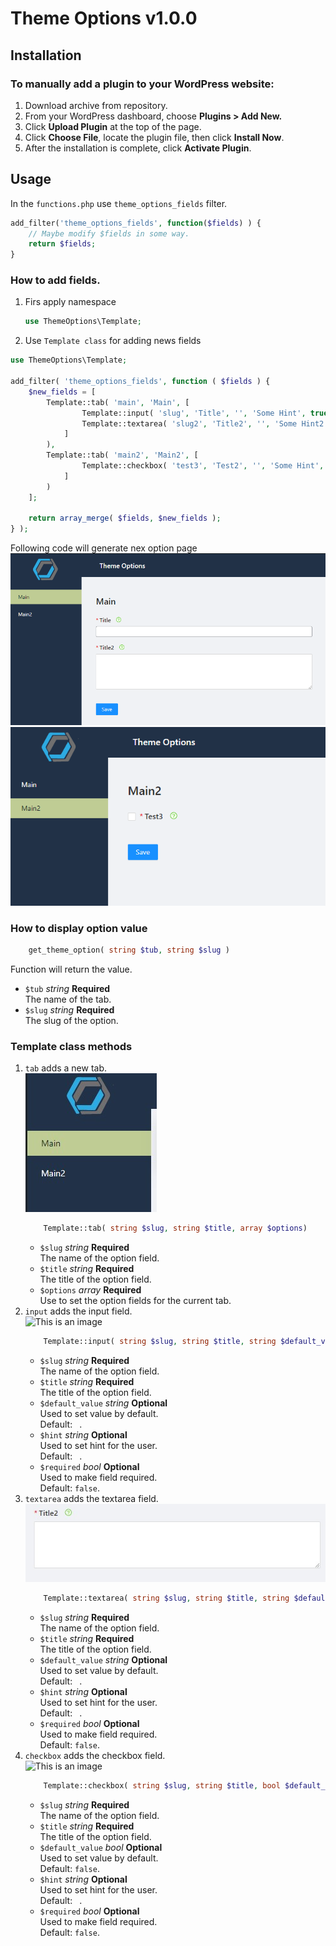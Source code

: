 # Theme Options v1.0.0

## Installation

### To manually add a plugin to your WordPress website:

1. Download archive from repository.
2. From your WordPress dashboard, choose <strong>Plugins > Add New.</strong>
3. Click <strong>Upload Plugin</strong> at the top of the page.
4. Click <strong>Choose File</strong>, locate the plugin file, then click <strong>Install Now</strong>.
5. After the installation is complete, click <strong>Activate Plugin</strong>.

## Usage

In the ``functions.php`` use ``theme_options_fields`` filter.

```php 
add_filter('theme_options_fields', function($fields) ) {
    // Maybe modify $fields in some way.
    return $fields;
}
```

### How to add fields.

1. Firs apply namespace
    ```php
    use ThemeOptions\Template;
    ```
2. Use ``Template class`` for adding news fields

```php
use ThemeOptions\Template;

add_filter( 'theme_options_fields', function ( $fields ) {
	$new_fields = [
		Template::tab( 'main', 'Main', [
				Template::input( 'slug', 'Title', '', 'Some Hint', true ),
				Template::textarea( 'slug2', 'Title2', '', 'Some Hint2', true ),
			]
		),
		Template::tab( 'main2', 'Main2', [
				Template::checkbox( 'test3', 'Test2', '', 'Some Hint', true )
			]
		)
	];

	return array_merge( $fields, $new_fields );
} );
```

Following code will generate nex option page
![This is an image](/assets/images/screenshot_1.png)
![This is an image](/assets/images/screenshot_2.png)

### How to display option value

```php
    get_theme_option( string $tub, string $slug )
```

Function will return the value.

* ```$tub```  *string*  **Required**
  <br /> The name of the tab.
* ```$slug```  *string*  **Required**
  <br /> The slug of the option.

### Template class methods

1. ```tab``` adds a new tab.
   <br />![This is an image](/assets/images/tab.jpg)
    ```php
        Template::tab( string $slug, string $title, array $options)
   ```
    * ```$slug```  *string*  **Required**
      <br /> The name of the option field.
    * ```$title```  *string*  **Required**
      <br /> The title of the option field.
    * ```$options```  *array*  **Required**
      <br /> Use to set the option fields for the current tab.
2. ```input``` adds the input field.
   <br />![This is an image](/assets/images/input.jpg)
    ```php
        Template::input( string $slug, string $title, string $default_value = '', string $hint = '', bool $required = false )
   ```
    * ```$slug```  *string*  **Required**
      <br /> The name of the option field.
    * ```$title```  *string*  **Required**
      <br /> The title of the option field.
    * ```$default_value```  *string*  **Optional**
      <br /> Used to set value by default.
      <br /> Default: `` ``.
    * ```$hint```  *string*  **Optional**
      <br /> Used to set hint for the user.
      <br /> Default: `` ``.
    * ```$required```  *bool*  **Optional**
      <br /> Used to make field required.
      <br /> Default: ``false``.
3. ```textarea``` adds the textarea field.
   <br />![This is an image](/assets/images/textarea.jpg)
    ```php
        Template::textarea( string $slug, string $title, string $default_value = '', string $hint = '', bool $required = false )
   ```
    * ```$slug```  *string*  **Required**
      <br /> The name of the option field.
    * ```$title```  *string*  **Required**
      <br /> The title of the option field.
    * ```$default_value```  *string*  **Optional**
      <br /> Used to set value by default.
      <br /> Default: `` ``.
    * ```$hint```  *string*  **Optional**
      <br /> Used to set hint for the user.
      <br /> Default: `` ``.
    * ```$required```  *bool*  **Optional**
      <br /> Used to make field required.
      <br /> Default: ``false``.
4. ```checkbox``` adds the checkbox field.
   <br />![This is an image](/assets/images/checkbox.jpg)
    ```php
        Template::checkbox( string $slug, string $title, bool $default_value = false, string $hint = '', bool $required = false )
   ```
    * ```$slug```  *string*  **Required**
      <br /> The name of the option field.
    * ```$title```  *string*  **Required**
      <br /> The title of the option field.
    * ```$default_value```  *bool*  **Optional**
      <br /> Used to set value by default.
      <br /> Default: ``false``.
    * ```$hint```  *string*  **Optional**
      <br /> Used to set hint for the user.
      <br /> Default: `` ``.
    * ```$required```  *bool*  **Optional**
      <br /> Used to make field required.
      <br /> Default: ``false``.
